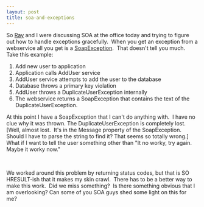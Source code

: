```yaml
---
layout: post
title: soa-and-exceptions
---
```

So [Ray](http://blogs.geekdojo.net/ray) and I were discussing SOA at the
office today and trying to figure out how to handle exceptions
gracefully.  When you get an exception from a webservice all you get is
a
[SoapException](http://msdn.microsoft.com/library/default.asp?url=/library/en-us/cpref/html/frlrfSystemWebServicesProtocolsSoapExceptionClassTopic.asp). 
That doesn't tell you much.  Take this example:

1.  Add new user to application
2.  Application calls AddUser service
3.  AddUser service attempts to add the user to the database
4.  Database throws a primary key violation
5.  AddUser throws a DuplicateUserException internally
6.  The webservice returns a SoapException that contains the text of the
    DuplicateUserException.

At this point I have a SoapException that I can't do anything with.  I
have no clue why it was thrown. The DuplicateUserException is completely
lost. [Well, almost lost.  It's in the Message property of the
SoapException.  Should I have to parse the string to find it? That seems
so totally wrong.]  What if I want to tell the user something other than
"It no worky, try again.  Maybe it worky now."

 

We worked around this problem by returning status codes, but that is SO
HRESULT-ish that it makes my skin crawl.  There has to be a better way
to make this work.  Did we miss something?  Is there something obvious
that I am overlooking? Can some of you SOA guys shed some light on this
for me?
